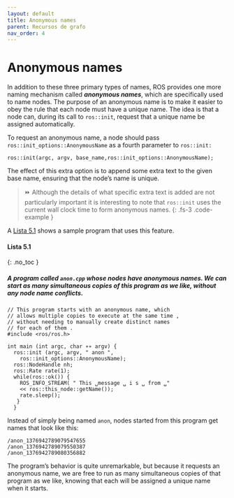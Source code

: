 ```yaml
---
layout: default
title: Anonymous names
parent: Recursos de grafo
nav_order: 4
---
```


# Anonymous names

In addition to these three primary types of names, ROS provides one more naming mechanism called ***anonymous names***, which are specifically used to name nodes. The purpose
of an anonymous name is to make it easier to obey the rule that each node must have a
unique name. The idea is that a node can, during its call to `ros::init`, request that a unique
name be assigned automatically.

To request an anonymous name, a node should pass `ros::init_options::AnonymousName` as a fourth parameter to `ros::init:`

```
ros::init(argc, argv, base_name,ros::init_options::AnonymousName);
```

The effect of this extra option is to append some extra text to the given base name, ensuring
that the node’s name is unique.

> ⏩ Although the details of what specific extra text is added are not particularly important
> it is interesting to note that `ros::init` uses the current wall clock time to form
> anonymous names.
{: .fs-3 .code-example }

A [Lista 5.1](#lista-51) shows a sample program that uses this feature. 
 
#### **Lista 5.1**
{: .no_toc }
##### A program called `anon.cpp` whose nodes have anonymous names. We can start as many simultaneous copies of this program as we like, without any node name conflicts.
```console
// This program starts with an anonymous name, which
// allows multiple copies to execute at the same time ,
// without needing to manually create distinct names
// for each of them .
#include <ros/ros.h>

int main (int argc, char ∗∗ argv) {
  ros::init (argc, argv, " anon ",
    ros::init_options::AnonymousName);
  ros::NodeHandle nh;
  ros::Rate rate(1);
  while(ros::ok()) {
    ROS_INFO_STREAM( " This ␣message ␣ i s ␣ from ␣"
    << ros::this_node::getName());
    rate.sleep();
   }
  }

```

Instead of simply being
named `anon`, nodes started from this program get names that look like this:
```
/anon_1376942789079547655
/anon_1376942789079550387
/anon_1376942789080356882
```

The program’s behavior is quite unremarkable, but because it requests an anonymous
name, we are free to run as many simultaneous copies of that program as we like, knowing
that each will be assigned a unique name when it starts.
